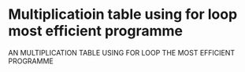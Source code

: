 #  Multiplicatioin table using for loop most efficient programme 
 AN MULTIPLICATION TABLE USING FOR LOOP THE MOST EFFICIENT PROGRAMME

